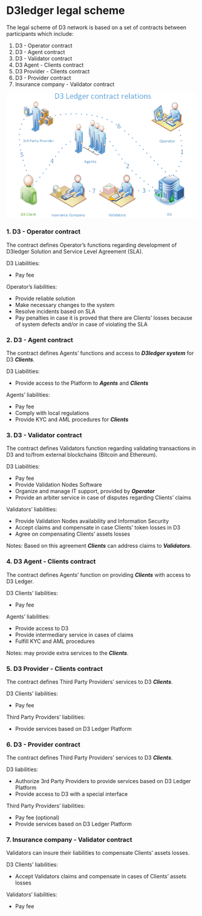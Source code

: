 # D3ledger legal scheme

The legal scheme of D3 network is based on a set of contracts between participants which include:

1) D3 - Operator contract
2) D3 - Agent contract
3) D3 - Validator contract
4) D3 Agent - Clients contract
5) D3 Provider - Clients contract
6) D3 - Provider contract
7) Insurance company - Validator contract

![D3ledger contract relations](https://github.com/alexeymaklakov/D3-wiki/blob/master/docs/D3contracts.PNG)


### 1. D3 - Operator contract

The contract defines Operator’s functions regarding development of D3ledger Solution and Service Level Agreement (SLA).

D3 Liabilities: 
  - Pay fee

Operator’s liabilities:
  - Provide reliable solution
  - Make necessary changes to the system
  - Resolve incidents based on SLA
  - Pay penalties in case it is proved that there are Clients’ losses because of system defects and/or in case of violating the SLA

### 2. D3 - Agent contract

The contract defines Agents’ functions and access to **_D3ledger system_** for D3 **_Clients_**.

D3 Liabilities:
  - Provide access to the Platform to **_Agents_** and **_Clients_**

Agents’ liabilities:
  - Pay fee
  - Comply with local regulations
  - Provide KYC and AML procedures for **_Clients_**

### 3. D3 - Validator contract

The contract defines Validators function regarding validating transactions in D3 and to/from external blockchains (Bitcoin and Ethereum). 

D3 Liabilities:
  - Pay fee
  - Provide Validation Nodes Software
  - Organize and manage IT support, provided by **_Operator_**
  - Provide an arbiter service in case of disputes regarding Clients’ claims

Validators’ liabilities:
  - Provide Validation Nodes availability and Information Security
  - Accept claims and compensate in case Clients’ token losses in D3
  - Agree on compensating Clients’ assets losses

Notes: Based on this agreement **_Clients_** can address claims to **_Validators_**.

### 4. D3 Agent - Clients contract

The contract defines Agents’ function on providing **_Clients_** with access to D3 Ledger.

D3 Clients’ liabilities:
  - Pay fee

Agents’ liabilities:
  - Provide access to D3
  - Provide intermediary service in cases of claims
  - Fulfill KYC and AML procedures

Notes: may provide extra services to the **_Clients_**.

### 5. D3 Provider - Clients contract

The contract defines Third Party Providers’ services to D3 **_Clients_**.

D3 Clients’ liabilities:
  - Pay fee

Third Party Providers’ liabilities:
  - Provide services based on D3 Ledger Platform

### 6. D3 - Provider contract

The contract defines Third Party Providers’ services to D3 **_Clients_**.

D3 liabilities:
  - Authorize 3rd Party Providers to provide services based on D3 Ledger Platform
  - Provide access to D3 with a special interface

Third Party Providers’ liabilities:
  - Pay fee (optional)
  - Provide services based on D3 Ledger Platform

### 7. Insurance company - Validator contract

Validators can insure their liabilities to compensate Clients’ assets losses.

D3 Clients’ liabilities:
  - Accept Validators claims and compensate in cases of Clients’ assets losses 

Validators’ liabilities:
  - Pay fee

